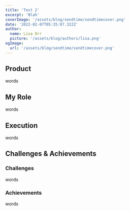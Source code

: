 ```yaml
---
title: 'Test 2'
excerpt: 'Blah'
coverImage: '/assets/blog/sendtime/sendtimecover.png'
date: '2022-02-07T05:35:07.322Z'
author:
  name: Lisa Orr
  picture: '/assets/blog/authors/lisa.png'
ogImage:
  url: '/assets/blog/sendtime/sendtimecover.png'
---
```


## Product

words
 
## My Role
words

## Execution
words

## Challenges & Achievements

### Challenges
words

### Achievements
words